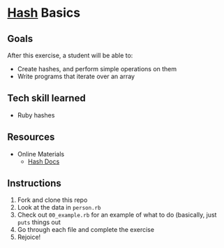 # [Hash](http://www.ruby-doc.org/core-2.1.2/Hash.html) Basics

## Goals

After this exercise, a student will be able to:

* Create hashes, and perform simple operations on them
* Write programs that iterate over an array

## Tech skill learned

* Ruby hashes

## Resources

* Online Materials
    * [Hash Docs](http://www.ruby-doc.org/core-2.1.2/Hash.html)

## Instructions

1. Fork and clone this repo
1. Look at the data in `person.rb`
1. Check out `00_example.rb` for an example of what to do (basically, just `puts` things out
1. Go through each file and complete the exercise
1. Rejoice!
